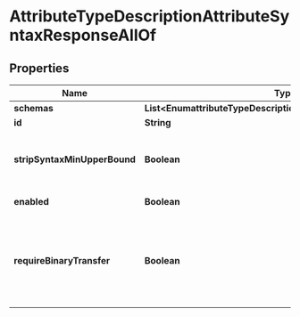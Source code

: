

# AttributeTypeDescriptionAttributeSyntaxResponseAllOf


## Properties

| Name | Type | Description | Notes |
|------------ | ------------- | ------------- | -------------|
|**schemas** | **List&lt;EnumattributeTypeDescriptionAttributeSyntaxSchemaUrn&gt;** |  |  [optional] |
|**id** | **String** | Name of the Attribute Syntax |  [optional] |
|**stripSyntaxMinUpperBound** | **Boolean** | Indicates whether the suggested minimum upper bound appended to an attribute&#39;s syntax OID in its schema definition Attribute Type Description should be stripped. |  [optional] |
|**enabled** | **Boolean** | Indicates whether the Attribute Syntax is enabled. |  [optional] |
|**requireBinaryTransfer** | **Boolean** | Indicates whether values of this attribute are required to have a \&quot;binary\&quot; transfer option as described in RFC 4522. Attributes with this syntax will generally be referenced with names including \&quot;;binary\&quot; (e.g., \&quot;userCertificate;binary\&quot;). |  [optional] |



